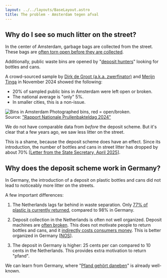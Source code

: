 ```yaml
---
layout: ../../layouts/BaseLayout.astro
title: The problem - Amsterdam tegen afval
---
```


## Why do I see so much litter on the street?

In the center of Amsterdam, garbage bags are collected from the street. 
These bags are [often torn open before they are collected](https://www.at5.nl/nieuws/232360/bedrijven-mogen-afval-niet-meer-in-plastic-zakken-op-straat-zetten).

Additionally, public waste bins are opened by 
"[deposit hunters](https://www.parool.nl/amsterdam/van-daklozen-tot-georganiseerde-teams-de-jacht-op-statiegeld-ontregelt-amsterdam~bd981ec3/)"
looking for bottles and cans.

A crowd-sourced sample by 
[Dirk de Groot (a.k.a. zwerfinator)](https://www.zwerfinator.nl/) and 
[Merijn Tinga](https://www.plasticsoupsurfer.org/) in November 2024 showed the following:

- 20% of sampled public bins in Amsterdam were left open or broken.
- The national average is "only" 5%.
- In smaller cities, this is a non-issue.

<div class="img-container">
    <img src="/images/prullenbakken_amsterdam.png" alt="Bins in Amsterdam" class="img-header">
    <span class="img-caption-default">Photographed bins, red = open/broken.<br>Source: <a href="https://www.uu.nl/sites/default/files/Rapport%20Nationale%20Prullenbakteldag%202024.pdf">"Rapport Nationale Prullenbakteldag 2024"</a></span>
</div>

We do not have comparable data from *before* the deposit scheme. But it's clear that a few years ago, we saw less litter on the street.

This is a shame, because the deposit scheme does have an effect. Since its introduction, the number of bottles and cans in street litter has dropped by about 70% 
\[[Letter from the State Secretary, April 2025](https://www.tweedekamer.nl/downloads/document?id=2025D16731)\].

## Why does the deposit scheme work in Germany?

In Germany, the introduction of a deposit on plastic bottles and cans did not lead to noticeably more litter on the streets.

A few important differences:

1. The Netherlands lags far behind in waste separation. Only [77% of plastic is currently returned](https://www.statiegeldnederland.nl/gm-files/update-voortgang-en-resultaten-statiegeld-in-nederland-cijfers-2024.pdf), compared to 98% in Germany.

2. Deposit collection in the Netherlands is often not well organized. Deposit machines are [often broken](https://www.parool.nl/amsterdam/een-jaar-na-de-invoering-van-statiegeld-op-blikjes-zuchtend-in-ellenlange-rijen-en-langs-omgekieperde-vuilnisbakken~bad34c0a/). This does not motivate people to return bottles and cans, and it [indirectly costs consumers money](https://zwerfinator.nl/index.php/blik-op-stuk/). This is better organized in Germany [[NOS](https://nos.nl/artikel/2527333-niemand-voorzag-de-zooi-op-straat-door-uitbreiding-van-statiegeld)].

3. The deposit in Germany is higher: 25 cents per can compared to 10 cents in the Netherlands. This provides extra motivation to return "pfand".

We can learn from Germany, where "[Pfand gehört daneben](https://www.pfand-gehoert-daneben.de/)" is already well-known.
